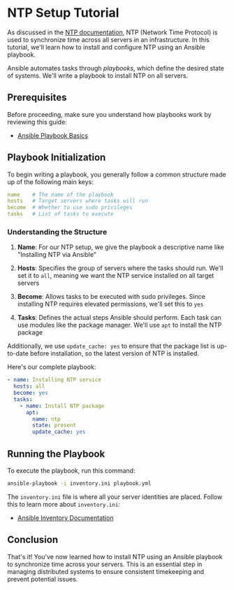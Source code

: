 # NTP Setup Tutorial

As discussed in the [NTP documentation](/docs/ntp_docs.md), NTP (Network Time Protocol) is used to synchronize time across all servers in an infrastructure. In this tutorial, we'll learn how to install and configure NTP using an Ansible playbook.

Ansible automates tasks through *playbooks*, which define the desired state of systems. We'll write a playbook to install NTP on all servers.

## Prerequisites

Before proceeding, make sure you understand how playbooks work by reviewing this guide:

- [Ansible Playbook Basics](/docs/tutorials/ansible_tuto.md)

## Playbook Initialization

To begin writing a playbook, you generally follow a common structure made up of the following main keys:

```yaml
name    # The name of the playbook
hosts   # Target servers where tasks will run
become  # Whether to use sudo privileges
tasks   # List of tasks to execute
```

### Understanding the Structure

1. **Name**: For our NTP setup, we give the playbook a descriptive name like "Installing NTP via Ansible"

2. **Hosts**: Specifies the group of servers where the tasks should run. We'll set it to `all`, meaning we want the NTP service installed on all target servers

3. **Become**: Allows tasks to be executed with sudo privileges. Since installing NTP requires elevated permissions, we'll set this to `yes`

4. **Tasks**: Defines the actual steps Ansible should perform. Each task can use modules like the package manager. We'll use `apt` to install the NTP package

Additionally, we use `update_cache: yes` to ensure that the package list is up-to-date before installation, so the latest version of NTP is installed.

Here's our complete playbook:

```yaml
- name: Installing NTP service
  hosts: all
  become: yes
  tasks:
    - name: Install NTP package
      apt:
        name: ntp
        state: present
        update_cache: yes
```

## Running the Playbook

To execute the playbook, run this command:

```bash
ansible-playbook -i inventory.ini playbook.yml
```

The `inventory.ini` file is where all your server identities are placed. Follow this to learn more about `inventory.ini`:

- [Ansible Inventory Documentation](/docs/tutorials/ansible_tuto.md)

## Conclusion

That's it! You've now learned how to install NTP using an Ansible playbook to synchronize time across your servers. This is an essential step in managing distributed systems to ensure consistent timekeeping and prevent potential issues.
